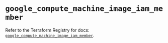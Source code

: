 # `google_compute_machine_image_iam_member`

Refer to the Terraform Registry for docs: [`google_compute_machine_image_iam_member`](https://registry.terraform.io/providers/hashicorp/google-beta/5.23.0/docs/resources/google_compute_machine_image_iam_member).
